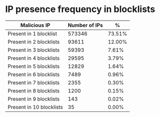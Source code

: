 # IP presence frequency in blocklists
| Malicious IP | Number of IPs | % |
|----|----|----|
| Present in 1 blocklist | 573346 | 73.51% |
| Present in 2 blocklists | 93611 | 12.00% |
| Present in 3 blocklists | 59393 | 7.61% |
| Present in 4 blocklists | 29595 | 3.79% |
| Present in 5 blocklists | 12829 | 1.64% |
| Present in 6 blocklists | 7489 | 0.96% |
| Present in 7 blocklists | 2355 | 0.30% |
| Present in 8 blocklists | 1200 | 0.15% |
| Present in 9 blocklists | 143 | 0.02% |
| Present in 10 blocklists | 35 | 0.00% |
